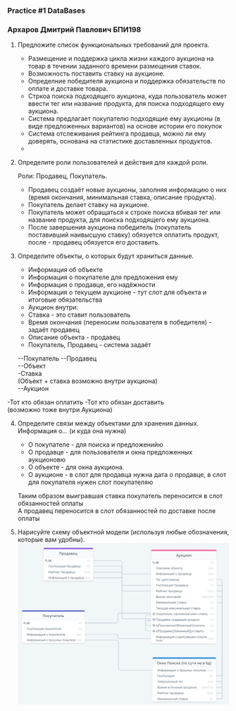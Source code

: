 ### Practice  #1 DataBases
### Архаров Дмитрий Павлович БПИ198


1. Предложите список функциональных требований для проекта.

	- Размещение и поддержка цикла жизни каждого аукциона на товар в течении заданного времени размещения ставок.
	- Возможность поставить ставку на аукционе.
	- Определние победителя аукциона и поддержка обязательств по оплате и доставке товара.
	- Стркоа поиска подходящего аукциона, куда пользователь может ввести тег или название продукта, для поиска подходящего ему аукциона.
	- Система предлагает покупателю подходящие ему аукционы (в виде предложенных вариантов) на основе истории его покупок
	- Система отслеживания рейтинга продавца, можно ли ему доверять, основана на статистике доставленных продуктов.
	- 
	
2. Определите роли пользователей и действия для каждой роли.  
    
    Роли: Продавец, Покупатель.
    
	- Продавец создаёт новые аукционы, заполняя информацию о них (время окончания, минимальная ставка, описание продукта).
	- Покупатель делает ставку на аукционе.
	- Покупатель может обращаться к строке поиска вбивая тег или название продукта, для поиска подходящего ему аукциона.
	- После завершения аукциона победитель (покупатель поставивший наивысшую ставку) обязуется оплатить продукт, после - продавец обязуется его доставить.

3. Определите объекты, о которых будут храниться данные.

	- Информация об объекте
	- Информация о покупателе для предложения ему
	- Информация о продавце, его надёжности
	- Информация о текущем аукционе - тут слот для объекта и итоговые обязательства
	- Аукцион внутри:
	- Ставка - это ставит пользователь
	- Время окончания (переносим пользователя в победителя) - задаёт продавец
	- Описание объекта - продавец
	- Покупатель, Продавец - система задаёт
    
    --Покупатель
--Продавец  
--Объект  
-Ставка  
(Объект + ставка возможно внутри аукциона)  
--Аукцион

-Тот кто обязан оплатить
-Тот кто обязан доставить  
(возможно тоже внутри Аукциона)
    
    
4. Определите связи между объектами для хранения данных.  
	Информация о... (и куда она нужна)
    
    - О покупателе - для поиска и предложенийю  
	- О продавце - для пользователя и окна предложенных аукционовю  
	- О объекте - для окна аукциона.  
	- О аукционе - в слот для продавца нужна дата о продавце, в слот для покупателя нужен слот покупателяю

	Таким образом выигравшая ставка покупатель переносится в слот обязанностей оплаты  
	А продавец переносится в слот обязанностей по доставке после оплаты  


5. Нарисуйте схему объектной модели (используя любые обозначения, которые вам удобны).  
	![schema](./schema.png)